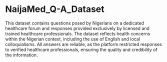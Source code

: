 # NaijaMed_Q-A_Dataset
This dataset contains questions posed by Nigerians on a dedicated healthcare forum and responses provided exclusively by licensed and trained healthcare professionals. The dataset reflects health concerns within the Nigerian context, including the use of English and local colloquialisms. All answers are reliable, as the platform restricted responses to verified healthcare professionals, ensuring the quality and credibility of the information.
